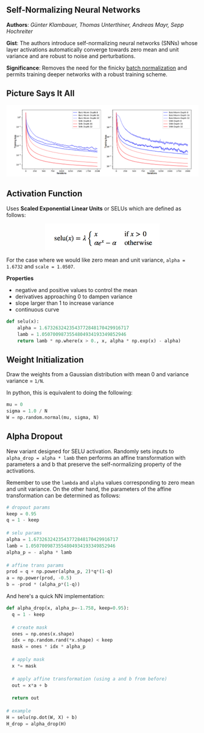 ## Self-Normalizing Neural Networks

**Authors**: *Günter Klambauer, Thomas Unterthiner, Andreas Mayr, Sepp Hochreiter*

**Gist**: The authors introduce self-normalizing neural networks (SNNs) whose layer activations automatically converge towards zero mean and unit variance and are robust to noise and perturbations. 

**Significance**: Removes the need for the finicky [batch normalization](https://arxiv.org/abs/1502.03167) and  permits training deeper networks with a robust training scheme.

## Picture Says It All

<p align="center">
 <img src="/img/self_norm/loss.png" alt="Drawing">
</p>

## Activation Function

Uses **Scaled Exponential Linear Units** or SELUs which are defined as follows:

<p align="center">
 <img src="/img/self_norm/eq.png" alt="Drawing" width="300px">
</p>

For the case where we would like zero mean and unit variance, `alpha = 1.6732` and `scale = 1.0507`.

**Properties**

- negative and positive values to control the mean
- derivatives approaching 0 to dampen variance
- slope larger than 1 to increase variance
- continuous curve

```python
def selu(x):
	alpha = 1.6732632423543772848170429916717
	lamb = 1.0507009873554804934193349852946
	return lamb * np.where(x > 0., x, alpha * np.exp(x) - alpha)
```

## Weight Initialization

Draw the weights from a Gaussian distribution with mean 0 and variance variance = `1/N`.

In python, this is equivalent to doing the following:

```python
mu = 0 
sigma = 1.0 / N
W = np.random.normal(mu, sigma, N)
```

## Alpha Dropout

New variant designed for SELU activation. Randomly sets inputs to `alpha_drop = alpha * lamb` then performs an affine transformation  with parameters a and b that preserve the self-normalizing property of the activations.

Remember to use the `lambda` and `alpha` values corresponding to zero mean and unit variance. On the other hand, the parameters of the affine transformation can be determined as follows:

```python
# dropout params
keep = 0.95
q = 1 - keep

# selu params
alpha = 1.6732632423543772848170429916717
lamb = 1.0507009873554804934193349852946
alpha_p = - alpha * lamb

# affine trans params
prod = q + np.power(alpha_p, 2)*q*(1-q)
a = np.power(prod, -0.5)
b = -prod * (alpha_p*(1-q))
```

And here's a quick NN implementation:

```python
def alpha_drop(x, alpha_p=-1.758, keep=0.95):
  q = 1 - keep
	
  # create mask
  ones = np.ones(x.shape)
  idx = np.random.rand(*x.shape) < keep
  mask = ones * idx * alpha_p

  # apply mask
  x *= mask

  # apply affine transformation (using a and b from before)
  out = x*a + b

  return out
	
# example
H = selu(np.dot(W, X) + b)
H_drop = alpha_drop(H)
```
